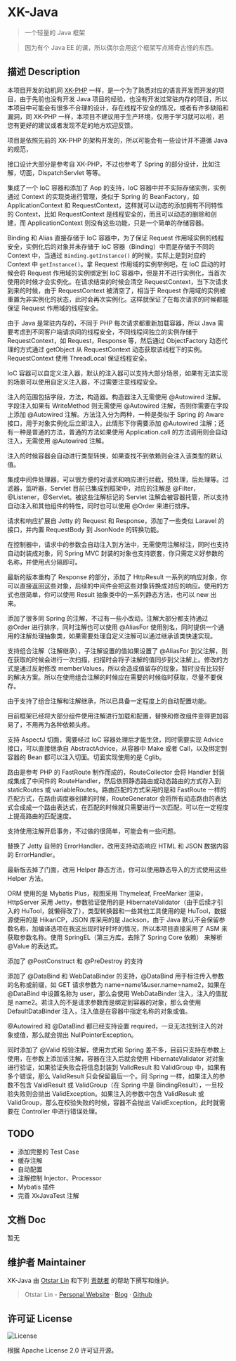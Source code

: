 # XK-Java

> 一个轻量的 Java 框架

> 因为有个 Java EE 的课，所以偶尔会用这个框架写点稀奇古怪的东西。

## 描述 Description

本项目开发的动机同 [XK-PHP](https://github.com/syfxlin/xkphp) 一样，是一个为了熟悉对应的语言开发而开发的项目，由于先前也没有开发 Java 项目的经验，也没有开发过常驻内存的项目，所以本项目中可能会有很多不合理的设计，存在线程不安全的情况，或者有许多缺陷和漏洞，同 XK-PHP 一样，本项目不建议用于生产环境，仅用于学习就可以啦，若您有更好的建议或者发现不足的地方欢迎反馈。

项目是依照先前的 XK-PHP 的架构开发的，所以可能会有一些设计并不遵循 Java 的规范，

接口设计大部分是参考自 XK-PHP，不过也参考了 Spring 的部分设计，比如注解，切面，DispatchServlet 等等。

集成了一个 IoC 容器和添加了 Aop 的支持，IoC 容器中并不实际存储实例，实例通过 Context 的实现类进行管理，类似于 Spring 的 BeanFactory，如 ApplicationContext 和 RequestContext，这样就可以动态的添加拥有不同特性的 Context，比如 RequestContext 是线程安全的，而且可以动态的删除和创建，而 ApplicationContext 则没有这些功能，只是一个简单的存储容器。

Binding 和 Alias 直接存储于 IoC 容器中，为了保证 Request 作用域实例的线程安全，实例化后的对象并未存储于 IoC 容器（Binding）中而是存储于不同的 Context 中，当通过 `Binding.getInstance()` 的时候，实际上是到对应的 Context 中 `getInstance()`。拿 Request 作用域的实例举例吧，在 IoC 启动的时候会将 Request 作用域的实例绑定到 IoC 容器中，但是并不进行实例化，当首次使用的时候才会实例化。在请求结束的时候会清空 RequestContext，当下次请求到来的时候，由于 RequestContext 被清空了，相当于 Request 作用域的实例被重置为非实例化的状态，此时会再次实例化。这样就保证了在每次请求的时候都能保证 Request 作用域的线程安全。

由于 Java 是常驻内存的，不同于 PHP 每次请求都重新加载容器，所以 Java 需要考虑到不同客户端请求间的线程安全，不同线程间独立的实例存储于 RequestContext，如 Request，Response 等，然后通过 ObjectFactory 动态代理的方式通过 getObject 从 RequestContext 动态获取该线程下的实例。RequestContext 使用 ThreadLocal 保证线程安全。

IoC 容器可以自定义注入器，默认的注入器可以支持大部分场景，如果有无法实现的场景可以使用自定义注入器，不过需要注意线程安全。

注入的范围包括字段，方法，构造器。构造器注入无需使用 @Autowired 注解。字段注入如果有 WriteMethod 则无需使用 @Autowired 注解，否则你需要在字段上添加 @Autowired 注解。方法注入分为两种，一种是类似于 Spring 的 Aware 接口，用于对象实例化后立即注入，此情形下你需要添加 @Autowired 注解；还有一种是普通的方法，普通的方法如果使用 Application.call 的方法调用则会自动注入，无需使用 @Autowired 注解。

注入的时候容器会自动进行类型转换，如果查找不到依赖则会注入该类型的默认值。

集成中间件处理器，可以很方便的对请求和响应进行拦截，预处理，后处理等。过滤器，监听器，Servlet 目前已集成到框架中，对应的注解是 @Filter，@Listener，@Servlet。被这些注解标记的 Servlet 注解会被容器托管，所以支持自动注入和其他组件的特性，同时也可以使用 @Order 来进行排序。

请求和响应扩展自 Jetty 的 Request 和 Response，添加了一些类似 Laravel 的接口，并内置 RequestBody 到 JsonNode 的转换功能。

在控制器中，请求中的参数会自动注入到方法中，无需使用注解标注，同时也支持自动封装成对象，同 Spring MVC 封装的对象也支持嵌套，你只需定义好参数的名称，并使用点分隔即可。

最新的版本重构了 Response 的部分，添加了 HttpResult 一系列的响应对象，你可以直接返回这些对象，后续的中间件会把这些对象转换成对应的响应。使用的方式也很简单，你可以使用 Result 抽象类中的一系列静态方法，也可以 new 出来。

添加了很多同 Spring 的注解，不过有一些小改动，注解大部分都支持通过 @Order 进行排序，同时注解也可以使用 @AliasFor 使用别名，同时提供一个通用的注解处理抽象类，如果需要处理自定义注解可以通过继承该类快速实现。

支持组合注解（注解继承），子注解设置的值如果设置了 @AliasFor 到父注解，则在获取的时候会进行一次扫描，扫描时会将子注解的值同步到父注解上。修改的方式是通过反射修改 memberValues，所以会造成值留存的现象，暂时没有比较好的解决方案。所以在使用组合注解的时候应在需要的时候临时获取，尽量不要保存。

由于支持了组合注解和注解继承，所以已具备一定程度上的自动配置功能。

目前框架已经将大部分组件使用注解进行加载和配置，替换和修改组件变得更加容易了，不用再为各种依赖头疼。

支持 AspectJ 切面，需要经过 IoC 容器处理后才能生效，同时需要实现 Advice 接口，可以直接继承自 AbstractAdvice，从容器中 Make 或者 Call，以及绑定到容器的 Bean 都可以注入切面。切面实现使用的是 Cglib。

路由是参考 PHP 的 FastRoute 制作而成的，RouteCollector 会将 Handler 封装成集成了中间件的 RouteHandler，然后依照静态路由或动态路由的方式存入到 staticRoutes 或 variableRoutes。路由匹配的方式采用的是和 FastRoute 一样的匹配方式，在路由调度器创建的时候，RouteGenerator 会将所有动态路由的表达式合成成一个路由表达式，在匹配的时候就只需要进行一次匹配，可以在一定程度上提高路由的匹配速度。

支持使用注解开启事务，不过做的很简单，可能会有一些问题。

替换了 Jetty 自带的 ErrorHandler，改用支持动态响应 HTML 和 JSON 数据内容的 ErrorHandler。

最新版去掉了门面，改用 Helper 静态方法，你可以使用静态导入的方式使用这些 Helper 方法。

ORM 使用的是 Mybatis Plus，视图采用 Thymeleaf, FreeMarker 渲染，HttpServer 采用 Jetty，参数验证使用的是 HibernateValidator（由于后续才引入的 HuTool，就懒得改了），类型转换器和一些其他工具使用的是 HuTool，数据源使用的是 HikariCP，JSON 库采用的是 Jackson，由于 Java 默认不会保留参数名称，加编译选项在我这出现时好时坏的情况，所以本项目直接采用了 ASM 来获取参数名称。使用 SpringEL（第三方库，去除了 Spring Core 依赖） 来解析 @Value 的表达式。

添加了 @PostConstruct 和 @PreDestroy 的支持

添加了 @DataBind 和 WebDataBinder 的支持，@DataBind 用于标注传入参数的名称或前缀，如 GET 请求参数为 name=name1&user.name=name2，如果在 @DataBind 中设置名称为 user，那么会使用 WebDataBinder 注入，注入的值就是 name2。若注入的不是请求参数而是绑定到容器的对象，那么会使用 DefaultDataBinder 注入，注入值是在容器中指定名称的对象或值。

@Autowired 和 @DataBind 都已经支持设置 required，一旦无法找到注入的对象或值，那么就会抛出 NullPointerException。

同时添加了 @Valid 校验注解，使用方式和 Spring 差不多，目前只支持在参数上使用，在参数上添加该注解，容器在注入后就会使用 HibernateValidator 对对象进行验证，如果验证失败会将信息封装到 ValidResult 和 ValidGroup 中，如果有多个错误，那么 ValidResult 只会保留最后一个。同 Spring 一样，如果注入的参数不包含 ValidResult 或 ValidGroup（在 Spring 中是 BindingResult），一旦校验失败则会抛出 ValidException。如果注入的参数中包含 ValidResult 或 ValidGroup，那么在校验失败的时候，容器不会抛出 ValidException，此时就需要在 Controller 中进行错误处理。

## TODO

-   添加完整的 Test Case
-   缓存注解
-   自动配置
-   注解控制 Injector、Processor
-   Mybatis 插件
-   完善 XkJavaTest 注解

## 文档 Doc

暂无

## 维护者 Maintainer

XK-Java 由 [Otstar Lin](https://ixk.me/) 和下列 [贡献者](https://github.com/syfxlin/xkjava/graphs/contributors) 的帮助下撰写和维护。

> Otstar Lin - [Personal Website](https://ixk.me/) · [Blog](https://blog.ixk.me/) · [Github](https://github.com/syfxlin)

## 许可证 License

![License](https://img.shields.io/github/license/syfxlin/xkjava.svg?style=flat-square)

根据 Apache License 2.0 许可证开源。

